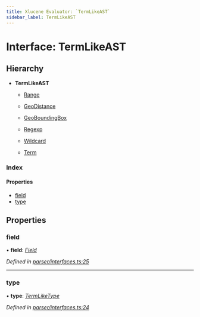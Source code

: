 ```yaml
---
title: Xlucene Evaluator: `TermLikeAST`
sidebar_label: TermLikeAST
---
```


# Interface: TermLikeAST

## Hierarchy

* **TermLikeAST**

  * [Range](range.md)

  * [GeoDistance](geodistance.md)

  * [GeoBoundingBox](geoboundingbox.md)

  * [Regexp](regexp.md)

  * [Wildcard](wildcard.md)

  * [Term](term.md)

### Index

#### Properties

* [field](termlikeast.md#field)
* [type](termlikeast.md#type)

## Properties

###  field

• **field**: *[Field](../overview.md#field)*

*Defined in [parser/interfaces.ts:25](https://github.com/terascope/teraslice/blob/9dc0f8b8/packages/xlucene-evaluator/src/parser/interfaces.ts#L25)*

___

###  type

• **type**: *[TermLikeType](../overview.md#termliketype)*

*Defined in [parser/interfaces.ts:24](https://github.com/terascope/teraslice/blob/9dc0f8b8/packages/xlucene-evaluator/src/parser/interfaces.ts#L24)*

